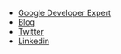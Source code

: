 * [Google Developer Expert](https://developers.google.com/community/experts/directory/profile/profile-guy-maliar)
* [Blog](https://blog.gmaliar.com)
* [Twitter](https://twitter.com/gmaliar_)
* [Linkedin](https://il.linkedin.com/in/guy-maliar)

